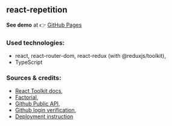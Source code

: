## react-repetition

**See demo** at :point_right: [GitHub Pages](https://freefrogs.github.io/Portfolio/#/)

### Used technologies:
* react, react-router-dom, react-redux (with @reduxjs/toolkit),
* TypeScript

### Sources & credits:
* [React Toolkit docs](https://redux-toolkit.js.org/tutorials/typescript),
* [Factorial](https://stackoverflow.com/questions/3959211/what-is-the-fastest-factorial-function-in-javascript),
* [Github Public API](https://docs.github.com/en/rest/search?apiVersion=2022-11-28#search-repositories),
* [Github login verification](https://github.com/shinnn/github-username-regex/blob/master/index.js),
* [Deployment instruction](https://github.com/gitname/react-gh-pages)
